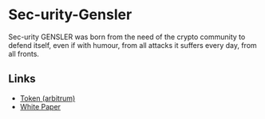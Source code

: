 # Sec-urity-Gensler

Sec-urity GENSLER was born from the need of the crypto community to defend itself, even if with humour, from all attacks it suffers every day, from all fronts.

## Links

- [Token (arbitrum)](https://arbiscan.io/token/0x24c8be8686c67ba74a7eebed29d703de9b6ea941)
- [White Paper](https://github.com/meme-factory/Sec-urity-Gensler/blob/main/white-paper.md)
